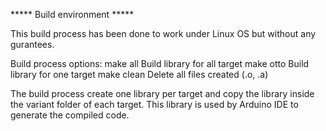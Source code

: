 ***** Build environment *****

This build process has been done to work under Linux OS but without any
gurantees.

Build process options:
  make all              Build library for all target
  make otto             Build library for one target
  make clean            Delete all files created (.o, .a)

The build process create one library per target and copy the library inside the
variant folder of each target.
This library is used by Arduino IDE to generate the compiled code.
